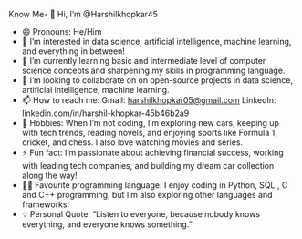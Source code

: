 Know Me- 👋 Hi, I’m @Harshilkhopkar45
- 😄 Pronouns: He/Him
- 👀 I’m interested in  data science, artificial intelligence, machine learning, and everything in between!
- 🌱 I’m currently learning basic and intermediate level  of computer science concepts and sharpening my skills in programming language.
- 💞️ I’m looking to collaborate on on open-source projects in data science, artificial intelligence, machine learning.
- 📫 How to reach me: Gmail: harshilkhopkar05@gmail.com   LinkedIn: linkedin.com/in/harshil-khopkar-45b46b2a9
- 🧩 Hobbies: When I’m not coding, I’m exploring new cars, keeping up with tech trends, reading novels, and enjoying sports like Formula 1, cricket, and chess. I also love watching movies and series.
- ⚡ Fun fact: I’m passionate about achieving financial success, working with leading tech companies, and building my dream car collection along the way!
- 🧑‍💻 Favourite programming language: I enjoy coding in Python, SQL , C  and C++ programming, but I’m also exploring other languages and frameworks.
- 💡 Personal Quote: “Listen to everyone, because nobody knows everything, and everyone knows something.”
<!---
Harshilkhopkar45/Harshilkhopkar45 is a ✨ special ✨ repository because its `README.md` (this file) appears on your GitHub profile.
You can click the Preview link to take a look at your changes.
--->
